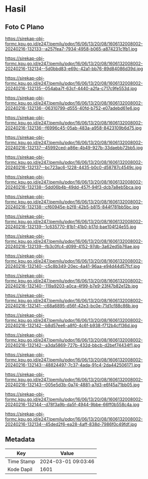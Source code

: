# Hasil

## Foto C Plano

https://sirekap-obj-formc.kpu.go.id/e247/pemilu/pdpr/16/06/13/20/08/1606132008002-20240216-132133--a257fea7-7934-4958-b065-a874231c1fb1.jpg

https://sirekap-obj-formc.kpu.go.id/e247/pemilu/pdpr/16/06/13/20/08/1606132008002-20240216-132134--5d0bbd83-e69c-42a1-bb76-89d84086d39d.jpg

https://sirekap-obj-formc.kpu.go.id/e247/pemilu/pdpr/16/06/13/20/08/1606132008002-20240216-132135--054aba7f-63cf-4440-a2fa-c717c9fe553d.jpg

https://sirekap-obj-formc.kpu.go.id/e247/pemilu/pdpr/16/06/13/20/08/1606132008002-20240216-132136--06310799-d555-40fd-b752-e07adebd61e6.jpg

https://sirekap-obj-formc.kpu.go.id/e247/pemilu/pdpr/16/06/13/20/08/1606132008002-20240216-132136--f6996c45-05ab-483a-a958-8423109b6d75.jpg

https://sirekap-obj-formc.kpu.go.id/e247/pemilu/pdpr/16/06/13/20/08/1606132008002-20240216-132137--45992ced-a86e-4b49-927b-33daebb72bb5.jpg

https://sirekap-obj-formc.kpu.go.id/e247/pemilu/pdpr/16/06/13/20/08/1606132008002-20240216-132137--bc723ac6-1228-4435-b0c0-d58787c4549c.jpg

https://sirekap-obj-formc.kpu.go.id/e247/pemilu/pdpr/16/06/13/20/08/1606132008002-20240216-132138--5dd06b4b-49dd-457f-94f3-dcb7a8eb5bca.jpg

https://sirekap-obj-formc.kpu.go.id/e247/pemilu/pdpr/16/06/13/20/08/1606132008002-20240216-132138--cf60945e-b2f8-42b5-b815-844f781bb5bc.jpg

https://sirekap-obj-formc.kpu.go.id/e247/pemilu/pdpr/16/06/13/20/08/1606132008002-20240216-132139--1c635770-81b1-41b0-b17d-bae104f24e55.jpg

https://sirekap-obj-formc.kpu.go.id/e247/pemilu/pdpr/16/06/13/20/08/1606132008002-20240216-132139--fb3c0fc4-d099-4152-97db-3a62ed5b76ae.jpg

https://sirekap-obj-formc.kpu.go.id/e247/pemilu/pdpr/16/06/13/20/08/1606132008002-20240216-132140--c5c8b349-20ec-4a41-96aa-e94d44d57fcf.jpg

https://sirekap-obj-formc.kpu.go.id/e247/pemilu/pdpr/16/06/13/20/08/1606132008002-20240216-132140--119a9203-a0ca-4f99-b7e9-23f47b82e12b.jpg

https://sirekap-obj-formc.kpu.go.id/e247/pemilu/pdpr/16/06/13/20/08/1606132008002-20240216-132141--c68a6895-d56f-42e3-bc0e-71d1cf88c86b.jpg

https://sirekap-obj-formc.kpu.go.id/e247/pemilu/pdpr/16/06/13/20/08/1606132008002-20240216-132142--b8d57ee6-a8f0-4c6f-b938-f712b4cf136d.jpg

https://sirekap-obj-formc.kpu.go.id/e247/pemilu/pdpr/16/06/13/20/08/1606132008002-20240216-132142--a3da5869-727b-432d-bbcb-d2bef74434f1.jpg

https://sirekap-obj-formc.kpu.go.id/e247/pemilu/pdpr/16/06/13/20/08/1606132008002-20240216-132143--48824497-7c37-4ada-91c4-2da442506171.jpg

https://sirekap-obj-formc.kpu.go.id/e247/pemilu/pdpr/16/06/13/20/08/1606132008002-20240216-132143--005e5d3b-0a74-4881-a7d3-e6f45a71bb05.jpg

https://sirekap-obj-formc.kpu.go.id/e247/pemilu/pdpr/16/06/13/20/08/1606132008002-20240216-132144--d78f3a9b-da5f-4944-9bbe-66ff0b558c4a.jpg

https://sirekap-obj-formc.kpu.go.id/e247/pemilu/pdpr/16/06/13/20/08/1606132008002-20240216-132134--45ded2f6-ea28-4aff-838d-7986f0c49fdf.jpg


## Metadata

| Key        | Value               |
| ---------- | ------------------- |
| Time Stamp | 2024-03-01 09:03:46 |
| Kode Dapil | 1601                |




